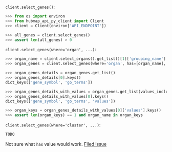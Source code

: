 `client.select_genes()`:
```python
>>> from os import environ
>>> from hubmap_api_py_client import Client
>>> client = Client(environ['API_ENDPOINT'])

>>> all_genes = client.select_genes()
>>> assert len(all_genes) > 0

```

`client.select_genes(where='organ', ...)`:
```python
>>> organ_name = client.select_organs().get_list()[1]['grouping_name']
>>> organ_genes = client.select_genes(where='organ', has=[organ_name], genomic_modality='rna', p_value=0.05)

>>> organ_genes_details = organ_genes.get_list()
>>> organ_genes_details[0].keys()
dict_keys(['gene_symbol', 'go_terms'])

>>> organ_genes_details_with_values = organ_genes.get_list(values_included=[organ_name])
>>> organ_genes_details_with_values[0].keys()
dict_keys(['gene_symbol', 'go_terms', 'values'])

>>> organ_keys = organ_genes_details_with_values[0]['values'].keys()
>>> assert len(organ_keys) == 1 and organ_name in organ_keys

```

`client.select_genes(where='cluster', ...)`:
```python
TODO
```
Not sure what `has` value would work. [Filed issue](https://github.com/hubmapconsortium/hubmap-api-py-client/issues/16)